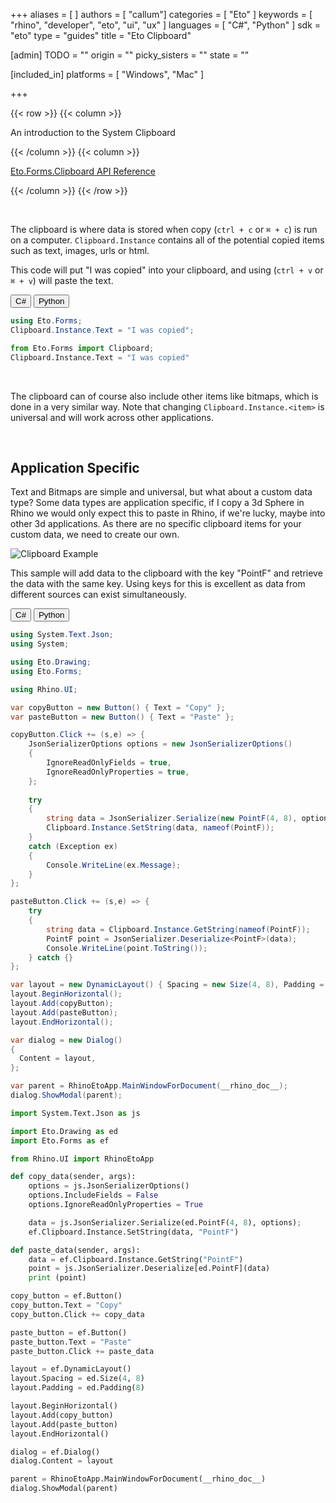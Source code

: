 +++
aliases = [ ]
authors = [ "callum"]
categories = [ "Eto" ]
keywords = [ "rhino", "developer", "eto", "ui", "ux" ]
languages = [ "C#", "Python" ]
sdk = "eto"
type = "guides"
title = "Eto Clipboard"

[admin]
TODO = ""
origin = ""
picky_sisters = ""
state = ""

[included_in]
platforms = [ "Windows", "Mac" ]

+++

{{< row >}}
{{< column >}}

An introduction to the System Clipboard

{{< /column >}}
{{< column >}}

[Eto.Forms.Clipboard API Reference](http://pages.picoe.ca/docs/api/html/T_Eto_Forms_Clipboard.htm)

{{< /column >}}
{{< /row >}}

</br>

The clipboard is where data is stored when copy (`ctrl + c` or `⌘ + c`) is run on a computer.
`Clipboard.Instance` contains all of the potential copied items such as text, images, urls or html.

This code will put "I was copied" into your clipboard, and using (`ctrl + v` or `⌘ + v`) will paste the text.
<div class="codetab">
  <button class="tablinks1" onclick="openCodeTab(event, 'cs1')" id="defaultOpen1">C#</button>
  <button class="tablinks1" onclick="openCodeTab(event, 'py1')">Python</button>
</div>

<div class="tab-content">
  <div class="codetab-content1" id="cs1">

```cs
using Eto.Forms;
Clipboard.Instance.Text = "I was copied";
```

  </div>
  <div class="codetab-content1" id="py1">

```py
from Eto.Forms import Clipboard;
Clipboard.Instance.Text = "I was copied"
```

  </div>
</div>

</br>

The clipboard can of course also include other items like bitmaps, which is done in a very similar way. Note that changing `Clipboard.Instance.<item>` is universal and will work across other applications.

</br>

## Application Specific

Text and Bitmaps are simple and universal, but what about a custom data type? Some data types are application specific, if I copy a 3d Sphere in Rhino we would only expect this to paste in Rhino, if we're lucky, maybe into other 3d applications. As there are no specific clipboard items for your custom data, we need to create our own.

![Clipboard Example](/images/eto/clipboard.png)

This sample will add data to the clipboard with the key "PointF" and retrieve the data with the same key. Using keys for this is excellent as data from different sources can exist simultaneously.

<div class="codetab">
  <button class="tablinks2" onclick="openCodeTab(event, 'cs2')" id="defaultOpen2">C#</button>
  <button class="tablinks2" onclick="openCodeTab(event, 'py2')">Python</button>
</div>

<div class="tab-content">
  <div class="codetab-content2" id="cs2">

```cs
using System.Text.Json;
using System;

using Eto.Drawing;
using Eto.Forms;

using Rhino.UI;

var copyButton = new Button() { Text = "Copy" };
var pasteButton = new Button() { Text = "Paste" };

copyButton.Click += (s,e) => {
    JsonSerializerOptions options = new JsonSerializerOptions()
    {
        IgnoreReadOnlyFields = true,
        IgnoreReadOnlyProperties = true,
    };
    
    try
    {
        string data = JsonSerializer.Serialize(new PointF(4, 8), options);
        Clipboard.Instance.SetString(data, nameof(PointF));
    }
    catch (Exception ex)
    {
        Console.WriteLine(ex.Message);
    }
};

pasteButton.Click += (s,e) => {
    try
    {
        string data = Clipboard.Instance.GetString(nameof(PointF));
        PointF point = JsonSerializer.Deserialize<PointF>(data);
        Console.WriteLine(point.ToString());
    } catch {}
};

var layout = new DynamicLayout() { Spacing = new Size(4, 8), Padding = 8 };
layout.BeginHorizontal();
layout.Add(copyButton);
layout.Add(pasteButton);
layout.EndHorizontal();

var dialog = new Dialog()
{
  Content = layout,
};

var parent = RhinoEtoApp.MainWindowForDocument(__rhino_doc__);
dialog.ShowModal(parent);
```

  </div>
  <div class="codetab-content2" id="py2">

```py
import System.Text.Json as js

import Eto.Drawing as ed
import Eto.Forms as ef

from Rhino.UI import RhinoEtoApp

def copy_data(sender, args):
    options = js.JsonSerializerOptions()
    options.IncludeFields = False
    options.IgnoreReadOnlyProperties = True

    data = js.JsonSerializer.Serialize(ed.PointF(4, 8), options);
    ef.Clipboard.Instance.SetString(data, "PointF")

def paste_data(sender, args):
    data = ef.Clipboard.Instance.GetString("PointF")
    point = js.JsonSerializer.Deserialize[ed.PointF](data)
    print (point)

copy_button = ef.Button()
copy_button.Text = "Copy"
copy_button.Click += copy_data

paste_button = ef.Button()
paste_button.Text = "Paste"
paste_button.Click += paste_data

layout = ef.DynamicLayout()
layout.Spacing = ed.Size(4, 8)
layout.Padding = ed.Padding(8)

layout.BeginHorizontal()
layout.Add(copy_button)
layout.Add(paste_button)
layout.EndHorizontal()

dialog = ef.Dialog()
dialog.Content = layout

parent = RhinoEtoApp.MainWindowForDocument(__rhino_doc__)
dialog.ShowModal(parent)
```

  </div>
</div>

